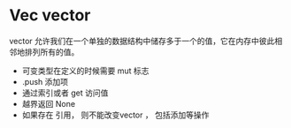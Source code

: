 # Vec<T>  vector

vector 允许我们在一个单独的数据结构中储存多于一个的值，它在内存中彼此相邻地排列所有的值。

* 可变类型在定义的时候需要 mut 标志
* .push 添加项
* 通过索引或者 get 访问值
* 越界返回 None 
* 如果存在 引用， 则不能改变vector ， 包括添加等操作
